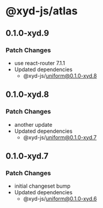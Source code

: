 # @xyd-js/atlas

## 0.1.0-xyd.9

### Patch Changes

- use react-router 7.1.1
- Updated dependencies
  - @xyd-js/uniform@0.1.0-xyd.8

## 0.1.0-xyd.8

### Patch Changes

- another update
- Updated dependencies
  - @xyd-js/uniform@0.1.0-xyd.7

## 0.1.0-xyd.7

### Patch Changes

- initial changeset bump
- Updated dependencies
  - @xyd-js/uniform@0.1.0-xyd.6
